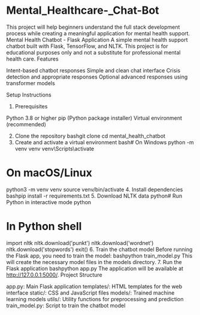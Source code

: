 # Mental_Healthcare-_Chat-Bot
This project will help beginners understand the full stack development process while creating a meaningful application for mental health support.
Mental Health Chatbot - Flask Application
A simple mental health support chatbot built with Flask, TensorFlow, and NLTK. This project is for educational purposes only and not a substitute for professional mental health care.
Features

Intent-based chatbot responses
Simple and clean chat interface
Crisis detection and appropriate responses
Optional advanced responses using transformer models

Setup Instructions
1. Prerequisites

Python 3.8 or higher
pip (Python package installer)
Virtual environment (recommended)

2. Clone the repository
bashgit clone <your-repository-url>
cd mental_health_chatbot
3. Create and activate a virtual environment
bash# On Windows
python -m venv venv
venv\Scripts\activate

# On macOS/Linux
python3 -m venv venv
source venv/bin/activate
4. Install dependencies
bashpip install -r requirements.txt
5. Download NLTK data
python# Run Python in interactive mode
python

# In Python shell
import nltk
nltk.download('punkt')
nltk.download('wordnet')
nltk.download('stopwords')
exit()
6. Train the chatbot model
Before running the Flask app, you need to train the model:
bashpython train_model.py
This will create the necessary model files in the models directory.
7. Run the Flask application
bashpython app.py
The application will be available at http://127.0.0.1:5000/.
Project Structure

app.py: Main Flask application
templates/: HTML templates for the web interface
static/: CSS and JavaScript files
models/: Trained machine learning models
utils/: Utility functions for preprocessing and prediction
train_model.py: Script to train the chatbot model
